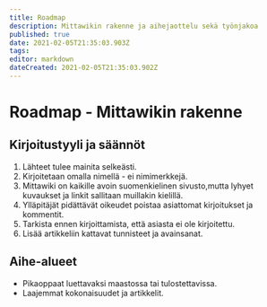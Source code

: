 ```yaml
---
title: Roadmap
description: Mittawikin rakenne ja aihejaottelu sekä työnjakoa
published: true
date: 2021-02-05T21:35:03.903Z
tags: 
editor: markdown
dateCreated: 2021-02-05T21:35:03.902Z
---
```


# Roadmap - Mittawikin rakenne
## Kirjoitustyyli ja säännöt
1. Lähteet tulee mainita selkeästi.
2. Kirjoitetaan omalla nimellä - ei nimimerkkejä.
3. Mittawiki on kaikille avoin suomenkielinen sivusto,mutta lyhyet kuvaukset ja linkit sallitaan muillakin kielillä.
4. Ylläpitäjät pidättävät oikeudet poistaa asiattomat kirjoitukset ja kommentit.
5. Tarkista ennen kirjoittamista, että asiasta ei ole kirjoitettu.
6. Lisää artikkeliin kattavat tunnisteet ja avainsanat.

## Aihe-alueet
- Pikaoppaat luettavaksi maastossa tai tulostettavissa.
- Laajemmat kokonaisuudet ja artikkelit.
